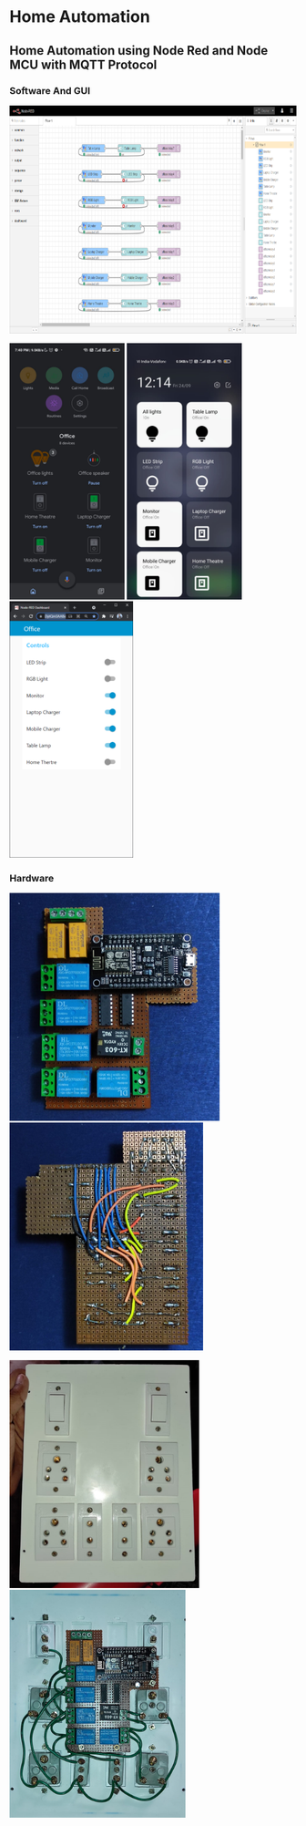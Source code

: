 # Home Automation
## Home Automation using Node Red and Node MCU with MQTT Protocol



### Software And GUI 

<img src="/Images/8.png" height="400" />

<p float="left">
  <img src="/Images/5.jpeg" height="450" />
  <img src="/Images/6.jpeg" height="450" />
  <img src="/Images/7.png" height="450" />
</p>


### Hardware 

<p float="left">
  <img src="/Images/2.jpeg" height="400" />
  <img src="/Images/4.jpeg" height="400" />
</p>
<p float="left">
  <img src="/Images/3.jpeg" height="400" />
  <img src="/Images/1.jpeg" height="400" />
</p>
